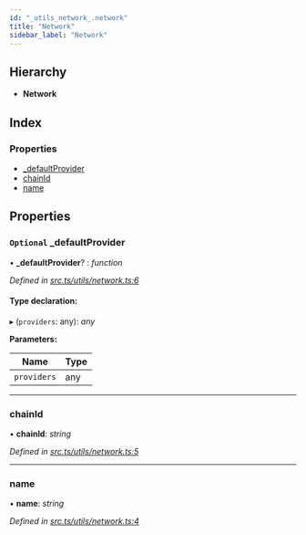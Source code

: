 ```yaml
---
id: "_utils_network_.network"
title: "Network"
sidebar_label: "Network"
---
```


## Hierarchy

* **Network**

## Index

### Properties

* [_defaultProvider](_utils_network_.network.md#optional-_defaultprovider)
* [chainId](_utils_network_.network.md#chainid)
* [name](_utils_network_.network.md#name)

## Properties

### `Optional` _defaultProvider

• **_defaultProvider**? : *function*

*Defined in [src.ts/utils/network.ts:6](https://github.com/nearprotocol/nearlib/blob/fe97eb6/src.ts/utils/network.ts#L6)*

#### Type declaration:

▸ (`providers`: any): *any*

**Parameters:**

Name | Type |
------ | ------ |
`providers` | any |

___

###  chainId

• **chainId**: *string*

*Defined in [src.ts/utils/network.ts:5](https://github.com/nearprotocol/nearlib/blob/fe97eb6/src.ts/utils/network.ts#L5)*

___

###  name

• **name**: *string*

*Defined in [src.ts/utils/network.ts:4](https://github.com/nearprotocol/nearlib/blob/fe97eb6/src.ts/utils/network.ts#L4)*
